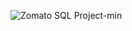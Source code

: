                               

![Zomato SQL Project-min](https://user-images.githubusercontent.com/113708137/218293998-6cda541a-c036-42b6-b6b2-9e4de8e023b6.png)
